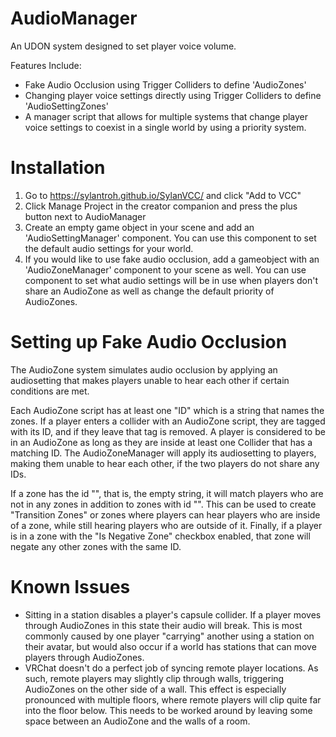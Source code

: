 # AudioManager
An UDON system designed to set player voice volume. 

Features Include:
- Fake Audio Occlusion using Trigger Colliders to define 'AudioZones'
- Changing player voice settings directly using Trigger Colliders to define 'AudioSettingZones'
- A manager script that allows for multiple systems that change player voice settings to coexist in a single world by using a priority system.

# Installation
1. Go to https://sylantroh.github.io/SylanVCC/ and click "Add to VCC"
2. Click Manage Project in the creator companion and press the plus button next to AudioManager
3. Create an empty game object in your scene and add an 'AudioSettingManager' component. You can use this component to set the default audio settings for your world.
4. If you would like to use fake audio occlusion, add a gameobject with an 'AudioZoneManager' component to your scene as well. You can use component to set what audio settings will be in use when players don't share an AudioZone as well as change the default priority of AudioZones.

# Setting up Fake Audio Occlusion
The AudioZone system simulates audio occlusion by applying an audiosetting that makes players unable to hear each other if certain conditions are met. 

Each AudioZone script has at least one "ID" which is a string that names the zones. If a player enters a collider with an AudioZone script, they are tagged with its ID, and if they leave that tag is removed. A player is considered to be in an AudioZone as long as they are inside at least one Collider that has a matching ID. The AudioZoneManager will apply its audiosetting to players, making them unable to hear each other, if the two players do not share any IDs. 

If a zone has the id "", that is, the empty string, it will match players who are not in any zones in addition to zones with id "". This can be used to create "Transition Zones" or zones where players can hear players who are inside of a zone, while still hearing players who are outside of it. Finally, if a player is in a zone with the "Is Negative Zone" checkbox enabled, that zone will negate any other zones with the same ID.

# Known Issues
- Sitting in a station disables a player's capsule collider. If a player moves through AudioZones in this state their audio will break. This is most commonly caused by one player "carrying" another using a station on their avatar, but would also occur if a world has stations that can move players through AudioZones.
- VRChat doesn't do a perfect job of syncing remote player locations. As such, remote players may slightly clip through walls, triggering AudioZones on the other side of a wall. This effect is especially pronounced with multiple floors, where remote players will clip quite far into the floor below. This needs to be worked around by leaving some space between an AudioZone and the walls of a room.

